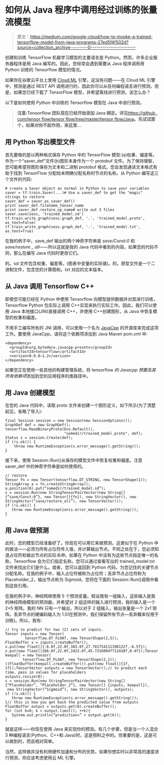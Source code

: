 # 如何从 Java 程序中调用经过训练的张量流模型

> 原文：<https://medium.com/google-cloud/how-to-invoke-a-trained-tensorflow-model-from-java-programs-27ed5f4f502d?source=collection_archive---------0----------------------->

创建和训练 TensorFlow 机器学习模型的主要语言是 Python。然而，许多企业服务器程序是用 Java 编写的。因此，您经常会遇到需要从 Java 程序调用用 Python 训练的 Tensorflow 模型的情况。

如果你在谷歌云平台上使用 [Cloud ML](https://cloud.google.com/ml/) 引擎，这没有问题——在 Cloud ML 引擎中，预测是通过 REST API 调用进行的，因此你可以从任何编程语言进行预测。但是，如果您已经下载了 TensorFlow 模型，并希望离线进行预测，该怎么办？

以下是如何使用 Python 中训练的 Tensorflow 模型在 Java 中进行预测。

> **注意:Tensorflow 团队现在已经开始添加 Java 绑定。详见**[https://github . com/tensor flow/tensor flow/tree/master/tensor flow/Java](https://github.com/tensorflow/tensorflow/tree/master/tensorflow/java)**。先试试那个，如果对你不起作用，来这里...**

## 用 Python 写出模型文件

首先要做的是以两种格式保存 Python 中的 TensorFlow 模型:(a)权重、偏差等。作为一个“saver_def”文件(b)图形本身作为一个 protobuf 文件。为了保持理智，您可能希望将图形保存为文本和二进制 protobuf 格式。您会发现通读文本格式有助于找到 TensorFlow 分配给未明确分配名称的节点的名称。从 Python 编写这三个文件的代码:

```
# create a Saver object as normal in Python to save your variables
saver = tf.train.Saver(...)# Use a saver_def to get the "magic" strings to restore
saver_def = saver.as_saver_def()
print saver_def.filename_tensor_name
print saver_def.restore_op_name# write out 3 files
saver.save(sess, 'trained_model.sd')
tf.train.write_graph(sess.graph_def, '.', 'trained_model.proto', as_text=False)
tf.train.write_graph(sess.graph_def, '.', 'trained_model.txt', as_text=True)
```

在我的例子中，save_def 输出的两个神奇字符串是 *save/Const:0* 和*save/restore _ all*——所以这就是我的 Java 代码中看到的内容。如果您的代码不同，那么在编写 Java 代码时更改它们。

的。sd 文件包含权重、偏差等。(图表中变量的实际值)。的。原型文件是一个二进制文件，包含您的计算图和。txt 对应的文本版本。

## 从 Java 调用 Tensorflow C++

即使您可能已经在 Python 中使用 Tensorflow 向模型提供数据并对其进行训练，Tensorflow Python 包实际上调用 C++实现来执行实际工作。因此，我们可以使用 Java 本地接口(JNI)直接调用 C++，并使用 C++创建图形，从 Java 中恢复模型的权重和偏差。

不用手工编写所有的 JNI 调用，可以使用一个名为 [JavaCpp](https://github.com/bytedeco/javacpp-presets/) 的开源库来完成这项工作。要使用 JavaCpp，请将这个依赖项添加到 Java Maven pom.xml 中:

```
<dependency>
  <groupId>org.bytedeco.javacpp-presets</groupId>
  <artifactId>tensorflow</artifactId>
  <version>0.9.0–1.2</version>
</dependency>
```

如果您正在使用一些其他的构建管理系统，将 tensorflow *的 Javacpp 预置及其所有依赖项*添加到您的应用程序的类路径中。

## 用 Java 创建模型

在您的 Java 代码中，读取 proto 文件来创建一个图形定义，如下所示(为了清楚起见，省略了导入):

```
final Session session = new Session(new SessionOptions());
GraphDef def = new GraphDef();
tensorflow.ReadBinaryProto(Env.Default(), 
                           "somedir/trained_model.proto", def);
Status s = session.Create(def);
if (!s.ok()) {
    throw new RuntimeException(s.error_message().getString());
}
```

接下来，使用 Session::Run()从保存的模型文件中恢复权重和偏差。注意 saver_def 中的神奇字符串是如何使用的。

```
// restore
Tensor fn = new Tensor(tensorflow.DT_STRING, new TensorShape(1));
StringArray a = fn.createStringArray();
a.position(0).put(“somedir/trained_model.sd”); 
s = session.Run(new StringTensorPairVector(new String[]{“save/Const:0”}, new Tensor[]{fn}), new StringVector(), new StringVector(“save/restore_all”), new TensorVector());
if (!s.ok()) {
   throw new RuntimeException(s.error_message().getString());
}
```

## 用 Java 做预测

此时，您的模型已经准备好了。你现在可以用它来做预测。这类似于在 Python 中的做法——必须为所有占位符传入值，并计算输出节点。不同之处在于，您必须知道占位符和输出节点的实际*名称*。如果在 Python 中没有为这些节点指定唯一的名称，Tensorflow 会为它们指定名称。您可以通过查看写出的 trained_model.txt 文件来找出它们是什么。或者，您可以返回到 Python 代码，为您记住的关键节点分配名称。在我的例子中，输入占位符被称为占位符；丢弃节点占位符称为 Placeholder_2，输出节点称为 Sigmoid。您将在下面的 Session::Run()调用中看到这些引用。

在我的例子中，神经网络使用 5 个预测变量。假设我有一组输入，这些输入是我的神经网络模型的预测器，并希望对 2 组这样的输入进行预测，我的输入是一个 2×5 矩阵。我的 NN 只有一个输出，所以对于 2 组输入，输出张量是一个 2x1 矩阵。丢弃节点的硬编码输入为 1.0(在预测中，我们保留所有节点—丢弃概率仅用于训练)。所以，我有:

```
// try to predict for two (2) sets of inputs.
Tensor inputs = new Tensor(
         tensorflow.DT_FLOAT, new TensorShape(2,5));
FloatBuffer x = inputs.createBuffer();
x.put(new float[]{-6.0f,22.0f,383.0f,27.781754111198122f,-6.5f});
x.put(new float[]{66.0f,22.0f,2422.0f,45.72160947712418f,0.4f});Tensor keepall = new Tensor(
        tensorflow.DT_FLOAT, new TensorShape(2,1));
((FloatBuffer)keepall.createBuffer()).put(new float[]{1f, 1f});TensorVector outputs = new TensorVector();// to predict each time, pass in values for placeholders
outputs.resize(0);
s = session.Run(new StringTensorPairVector(new String[] {“Placeholder”, “Placeholder_2”}, new Tensor[] {inputs, keepall}),
 new StringVector(“Sigmoid”), new StringVector(), outputs);
if (!s.ok()) {
   throw new RuntimeException(s.error_message().getString());
}// this is how you get back the predicted value from outputs
FloatBuffer output = outputs.get(0).createBuffer();
for (int k=0; k < output.limit(); ++k){
   System.out.println(“prediction=” + output.get(k));
}
```

就是这样——你现在使用 Java 来实现你的预测。有几个步骤，但是当一个人混合 3 种编程语言(Python、C++和 Java)时，这是预料之中的。但重要的是，这是可以做到的，而且相对简单。

当然，这样做并没有利用硬件加速和分布的优势。如果你想实时以非常高的速度进行预测，你应该考虑使用云 ML 引擎。